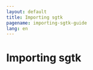 ```yaml
---
layout: default
title: Importing sgtk
pagename: importing-sgtk-guide
lang: en
---
```


# Importing sgtk

